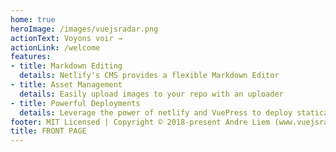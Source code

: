 ```yaml
---
home: true
heroImage: /images/vuejsradar.png
actionText: Voyons voir →
actionLink: /welcome
features:
- title: Markdown Editing
  details: Netlify's CMS provides a flexible Markdown Editor
- title: Asset Management
  details: Easily upload images to your repo with an uploader
- title: Powerful Deployments
  details: Leverage the power of netlify and VuePress to deploy statically
footer: MIT Licensed | Copyright © 2018-present Andre Liem (www.vuejsradar.com)
title: FRONT PAGE
---
```


